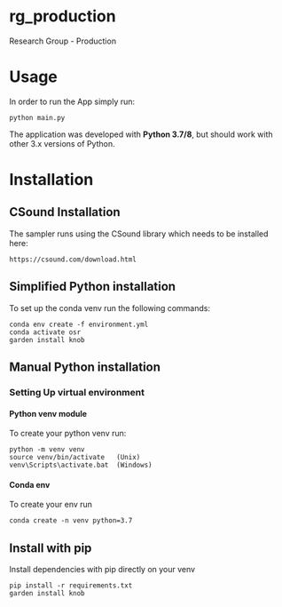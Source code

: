 # rg_production
Research Group - Production

# Usage
In order to run the App simply run:

    python main.py

The application was developed with **Python 3.7/8**, but should work with other 3.x versions of Python.

# Installation

## CSound Installation

The sampler runs using the CSound library which needs to be installed here:

    https://csound.com/download.html

## Simplified Python installation

To set up the conda venv run the following commands:

    conda env create -f environment.yml
    conda activate osr
    garden install knob


## Manual Python installation
### Setting Up virtual environment

#### Python venv module
To create your python venv run:

    python -m venv venv
    source venv/bin/activate   (Unix)
    venv\Scripts\activate.bat  (Windows)

#### Conda env
To create your env run
   
    conda create -n venv python=3.7

## Install with pip
Install dependencies with pip directly on your venv

    pip install -r requirements.txt
    garden install knob


